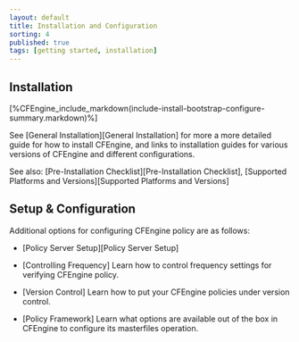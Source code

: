 ```yaml
---
layout: default
title: Installation and Configuration
sorting: 4
published: true
tags: [getting started, installation]
---
```


## Installation ##

[%CFEngine_include_markdown(include-install-bootstrap-configure-summary.markdown)%]

See [General Installation][General Installation] for more a more detailed guide for how to install CFEngine, and links to installation guides for various versions of CFEngine and different configurations.

See also: [Pre-Installation Checklist][Pre-Installation Checklist], [Supported Platforms and Versions][Supported Platforms and Versions] 

## Setup & Configuration ##

Additional options for configuring CFEngine policy are as follows:

* [Policy Server Setup][Policy Server Setup]

* [Controlling Frequency]
Learn how to control frequency settings for verifying CFEngine policy.

* [Version Control]
Learn how to put your CFEngine policies under version control.

* [Policy Framework]
Learn what options are available out of the box in CFEngine to configure its masterfiles operation.







